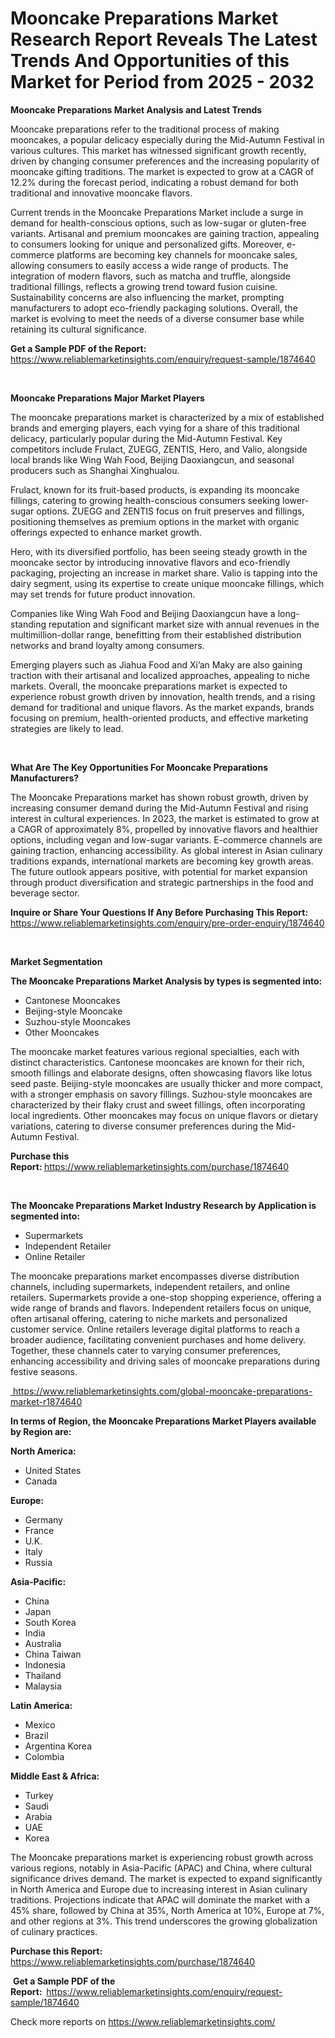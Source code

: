 <p><h1>Mooncake Preparations Market Research Report Reveals The Latest Trends And Opportunities of this Market for Period from 2025 - 2032</h1></p><p><strong>Mooncake Preparations Market Analysis and Latest Trends</strong></p>
<p><p>Mooncake preparations refer to the traditional process of making mooncakes, a popular delicacy especially during the Mid-Autumn Festival in various cultures. This market has witnessed significant growth recently, driven by changing consumer preferences and the increasing popularity of mooncake gifting traditions. The market is expected to grow at a CAGR of 12.2% during the forecast period, indicating a robust demand for both traditional and innovative mooncake flavors.</p><p>Current trends in the Mooncake Preparations Market include a surge in demand for health-conscious options, such as low-sugar or gluten-free variants. Artisanal and premium mooncakes are gaining traction, appealing to consumers looking for unique and personalized gifts. Moreover, e-commerce platforms are becoming key channels for mooncake sales, allowing consumers to easily access a wide range of products. The integration of modern flavors, such as matcha and truffle, alongside traditional fillings, reflects a growing trend toward fusion cuisine. Sustainability concerns are also influencing the market, prompting manufacturers to adopt eco-friendly packaging solutions. Overall, the market is evolving to meet the needs of a diverse consumer base while retaining its cultural significance.</p></p>
<p><strong>Get a Sample PDF of the Report:&nbsp;</strong> <a href="https://www.reliablemarketinsights.com/enquiry/request-sample/1874640?utm_campaign=3583&utm_medium=2&utm_source=Github&utm_content=ia&utm_term=07042025&utm_id=mooncake-preparations">https://www.reliablemarketinsights.com/enquiry/request-sample/1874640</a></p>
<p>&nbsp;</p>
<p><strong>Mooncake Preparations Major Market Players</strong></p>
<p><p>The mooncake preparations market is characterized by a mix of established brands and emerging players, each vying for a share of this traditional delicacy, particularly popular during the Mid-Autumn Festival. Key competitors include Frulact, ZUEGG, ZENTIS, Hero, and Valio, alongside local brands like Wing Wah Food, Beijing Daoxiangcun, and seasonal producers such as Shanghai Xinghualou.</p><p>Frulact, known for its fruit-based products, is expanding its mooncake fillings, catering to growing health-conscious consumers seeking lower-sugar options. ZUEGG and ZENTIS focus on fruit preserves and fillings, positioning themselves as premium options in the market with organic offerings expected to enhance market growth.</p><p>Hero, with its diversified portfolio, has been seeing steady growth in the mooncake sector by introducing innovative flavors and eco-friendly packaging, projecting an increase in market share. Valio is tapping into the dairy segment, using its expertise to create unique mooncake fillings, which may set trends for future product innovation.</p><p>Companies like Wing Wah Food and Beijing Daoxiangcun have a long-standing reputation and significant market size with annual revenues in the multimillion-dollar range, benefitting from their established distribution networks and brand loyalty among consumers.</p><p>Emerging players such as Jiahua Food and Xi’an Maky are also gaining traction with their artisanal and localized approaches, appealing to niche markets. Overall, the mooncake preparations market is expected to experience robust growth driven by innovation, health trends, and a rising demand for traditional and unique flavors. As the market expands, brands focusing on premium, health-oriented products, and effective marketing strategies are likely to lead.</p></p>
<p>&nbsp;</p>
<p><strong>What Are The Key Opportunities For Mooncake Preparations Manufacturers?</strong></p>
<p><p>The Mooncake Preparations market has shown robust growth, driven by increasing consumer demand during the Mid-Autumn Festival and rising interest in cultural experiences. In 2023, the market is estimated to grow at a CAGR of approximately 8%, propelled by innovative flavors and healthier options, including vegan and low-sugar variants. E-commerce channels are gaining traction, enhancing accessibility. As global interest in Asian culinary traditions expands, international markets are becoming key growth areas. The future outlook appears positive, with potential for market expansion through product diversification and strategic partnerships in the food and beverage sector.</p></p>
<p><strong>Inquire or Share Your Questions If Any Before Purchasing This Report:</strong> <a href="https://www.reliablemarketinsights.com/enquiry/pre-order-enquiry/1874640?utm_campaign=3583&utm_medium=2&utm_source=Github&utm_content=ia&utm_term=07042025&utm_id=mooncake-preparations">https://www.reliablemarketinsights.com/enquiry/pre-order-enquiry/1874640</a></p>
<p>&nbsp;</p>
<p><strong>Market Segmentation</strong></p>
<p><strong>The Mooncake Preparations Market Analysis by types is segmented into:</strong></p>
<p><ul><li>Cantonese Mooncakes</li><li>Beijing-style Mooncake</li><li>Suzhou-style Mooncakes</li><li>Other Mooncakes</li></ul></p>
<p><p>The mooncake market features various regional specialties, each with distinct characteristics. Cantonese mooncakes are known for their rich, smooth fillings and elaborate designs, often showcasing flavors like lotus seed paste. Beijing-style mooncakes are usually thicker and more compact, with a stronger emphasis on savory fillings. Suzhou-style mooncakes are characterized by their flaky crust and sweet fillings, often incorporating local ingredients. Other mooncakes may focus on unique flavors or dietary variations, catering to diverse consumer preferences during the Mid-Autumn Festival.</p></p>
<p><strong>Purchase this Report:&nbsp;</strong><a href="https://www.reliablemarketinsights.com/purchase/1874640?utm_campaign=3583&utm_medium=2&utm_source=Github&utm_content=ia&utm_term=07042025&utm_id=mooncake-preparations">https://www.reliablemarketinsights.com/purchase/1874640</a></p>
<p>&nbsp;</p>
<p><strong>The Mooncake Preparations Market Industry Research by Application is segmented into:</strong></p>
<p><ul><li>Supermarkets</li><li>Independent Retailer</li><li>Online Retailer</li></ul></p>
<p><p>The mooncake preparations market encompasses diverse distribution channels, including supermarkets, independent retailers, and online retailers. Supermarkets provide a one-stop shopping experience, offering a wide range of brands and flavors. Independent retailers focus on unique, often artisanal offering, catering to niche markets and personalized customer service. Online retailers leverage digital platforms to reach a broader audience, facilitating convenient purchases and home delivery. Together, these channels cater to varying consumer preferences, enhancing accessibility and driving sales of mooncake preparations during festive seasons.</p></p>
<p><a href="https://www.reliablemarketinsights.com/global-mooncake-preparations-market-r1874640?utm_campaign=3583&utm_medium=2&utm_source=Github&utm_content=ia&utm_term=07042025&utm_id=mooncake-preparations">&nbsp;https://www.reliablemarketinsights.com/global-mooncake-preparations-market-r1874640</a></p>
<p><strong>In terms of Region, the Mooncake Preparations Market Players available by Region are:</strong></p>
<p>
    <p> <strong> North America: </strong>
        <ul>
            <li>United States</li>
            <li>Canada</li>
        </ul>
        </p> 
    <p> <strong> Europe: </strong>
        <ul>
            <li>Germany</li>
            <li>France</li>
            <li>U.K.</li>
            <li>Italy</li>
            <li>Russia</li>
        </ul>
        </p> 
    <p> <strong> Asia-Pacific: </strong>
        <ul>
            <li>China</li>
            <li>Japan</li>
            <li>South Korea</li>
            <li>India</li>
            <li>Australia</li>
            <li>China Taiwan</li>
            <li>Indonesia</li>
            <li>Thailand</li>
            <li>Malaysia</li>
        </ul>
        </p> 
    <p> <strong> Latin America: </strong>
        <ul>
            <li>Mexico</li>
            <li>Brazil</li>
            <li>Argentina Korea</li>
            <li>Colombia</li>
        </ul>
        </p> 
    <p> <strong> Middle East & Africa: </strong>
        <ul>
            <li>Turkey</li>
            <li>Saudi</li>
            <li>Arabia</li>
            <li>UAE</li>
            <li>Korea</li>
        </ul>
    </p>
    </p>
<p><p>The Mooncake preparations market is experiencing robust growth across various regions, notably in Asia-Pacific (APAC) and China, where cultural significance drives demand. The market is expected to expand significantly in North America and Europe due to increasing interest in Asian culinary traditions. Projections indicate that APAC will dominate the market with a 45% share, followed by China at 35%, North America at 10%, Europe at 7%, and other regions at 3%. This trend underscores the growing globalization of culinary practices.</p></p>
<p><strong>Purchase this Report: </strong><a href="https://www.reliablemarketinsights.com/purchase/1874640?utm_campaign=3583&utm_medium=2&utm_source=Github&utm_content=ia&utm_term=07042025&utm_id=mooncake-preparations">https://www.reliablemarketinsights.com/purchase/1874640</a></p>
<p>&nbsp;<strong>Get a Sample PDF of the Report:&nbsp;&nbsp;</strong><a href="https://www.reliablemarketinsights.com/enquiry/request-sample/1874640?utm_campaign=3583&utm_medium=2&utm_source=Github&utm_content=ia&utm_term=07042025&utm_id=mooncake-preparations">https://www.reliablemarketinsights.com/enquiry/request-sample/1874640</a></p>
<p><strong></strong></p>
<p>Check more reports on <a href="https://www.reliablemarketinsights.com/?utm_campaign=3583&utm_medium=2&utm_source=Github&utm_content=ia&utm_term=07042025&utm_id=mooncake-preparations">https://www.reliablemarketinsights.com/</a></p>